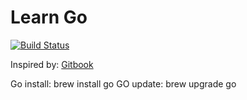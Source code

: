 # Learn Go

[![Build Status](https://travis-ci.org/IevgenPr/golang.svg?branch=master)](https://travis-ci.org/IevgenPr/golang)

Inspired by: [Gitbook](https://quii.gitbook.io/learn-go-with-tests)

Go install: brew install go
GO update: brew upgrade go
